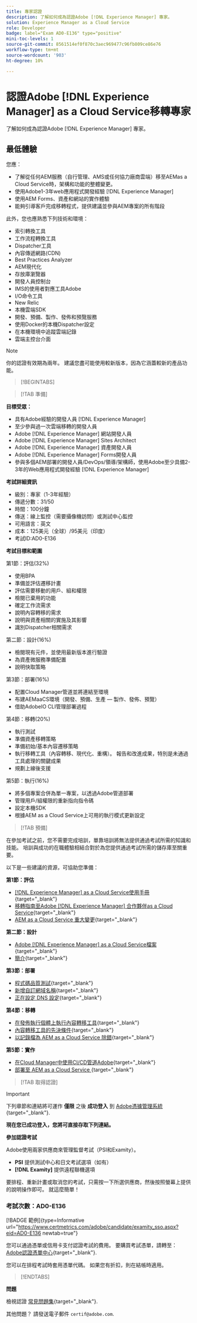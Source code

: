```yaml
---
title: 專家認證
description: 了解如何成為認證Adobe [!DNL Experience Manager] 專家。
solution: Experience Manager as a Cloud Service
role: Developer
badge: label="Exam AD0-E136" type="positive"
mini-toc-levels: 1
source-git-commit: 8561514ef0f870c3aec969477c96fb809ce86e76
workflow-type: tm+mt
source-wordcount: '903'
ht-degree: 10%

---
```


# 認證Adobe [!DNL Experience Manager] as a Cloud Service移轉專家

了解如何成為認證Adobe [!DNL Experience Manager] 專家。

## 最低體驗

您應：

* 了解從任何AEM服務（自行管理、AMS或任何協力廠商雲端）移至AEMas a Cloud Service時，架構和功能的整體變更。
* 使用Adobe1-3年web應用程式開發經驗 [!DNL Experience Manager]
* 使用AEM Forms、資產和網站的實作體驗
* 能夠引導客戶完成移轉程式，提供建議並參與AEM專案的所有階段

此外，您也應熟悉下列技術和環境：

* 索引轉換工具
* 工作流程轉換工具
* Dispatcher工具
* 內容傳遞網路(CDN)
* Best Practices Analyzer
* AEM現代化
* 存放庫瀏覽器
* 開發人員控制台
* IMS的使用者對應工具Adobe
* I/O命令工具
* New Relic
* 本機雲端SDK
* 開發、預備、製作、發佈和預覽服務
* 使用Docker的本機Dispatcher設定
* 在本機環境中追蹤雲端記錄
* 雲端主控台介面

>[!NOTE]
>
>你的認證有效期為兩年。 建議您盡可能使用較新版本，因為它涵蓋較新的產品功能。

>[!BEGINTABS]

>[!TAB 準備]

**目標受眾：**

* 具有Adobe經驗的開發人員 [!DNL Experience Manager]
* 至少參與過一次雲端移轉的開發人員
* Adobe [!DNL Experience Manager] 網站開發人員
* Adobe [!DNL Experience Manager] Sites Architect
* Adobe [!DNL Experience Manager] 資產開發人員
* Adobe [!DNL Experience Manager] Forms開發人員
* 參與多個AEM部署的開發人員/DevOps/領導/架構師，使用Adobe至少具備2-3年的Web應用程式開發經驗 [!DNL Experience Manager]

**考試詳細資訊**

* 級別：專家（1-3年經驗）
* 傳遞分數：31/50
* 時間：100分鐘
* 傳送：線上監控（需要攝像機訪問）或測試中心監控
* 可用語言：英文
* 成本：125美元（全球）/95美元（印度）
* 考試ID:AD0-E136

**考試目標和範圍**

第1節：評估(32%)

* 使用BPA
* 準備並評估遷移計畫
* 評估需要移動的用戶、組和權限
* 檢閱已棄用的功能
* 確定工作流需求
* 說明內容轉移的需求
* 說明與資產相關的實施及其影響
* 識別Dispatcher相關需求

第二節：設計(16%)

* 檢閱現有元件，並使用最新版本進行驗證
* 為資產微服務準備配置
* 說明快取策略

第3節：部署(16%)

* 配置Cloud Manager管道並將連結至環境
* 布建AEMaaCS環境（開發、預備、生產 — 製作、發佈、預覽）
* 借助AdobeIO CLI管理部署過程

第4節：移轉(20%)

* 執行測試
* 準備資產移轉策略
* 準備初始/基本內容遷移策略
* 執行移轉工具（內容轉移、現代化、重構）。 報告和改進成果，特別是未通過工具處理的關鍵成果
* 規劃上線後支援

第5節：執行(16%)

* 將多個專案合併為單一專案，以透過Adobe管道部署
* 管理用戶/組權限的重新指向指令碼
* 設定本機SDK
* 根據AEM as a Cloud Service上可用的執行模式更新設定

>[!TAB 預備]

在參加考試之前，您不需要完成培訓，單靠培訓將無法提供通過考試所需的知識和技能。 培訓與成功的在職體驗相結合對於為您提供通過考試所需的儲存庫至關重要。

以下是一些建議的資源，可協助您準備：

**第1節：評估**


* [[!DNL Experience Manager] as a Cloud Service使用手冊](https://experienceleague.adobe.com/docs/experience-manager-cloud-service/content/home.html?lang=zh-Hant){target="_blank"}
* [移轉指南至Adobe [!DNL Experience Manager] 合作夥伴as a Cloud Service](https://experienceleague.adobe.com/docs/experience-manager-cloud-service/content/migration-journey/getting-started-partners.html?lang=en){target="_blank"}
* [ AEM as a Cloud Service 重大變更](https://experienceleague.adobe.com/docs/experience-manager-cloud-service/content/release-notes/aem-cloud-changes.html?lang=zh-Hant){target="_blank"}

**第二節：設計**

* [Adobe [!DNL Experience Manager] as a Cloud Service檔案](https://experienceleague.adobe.com/docs/experience-manager-cloud-service.html?lang=zh-Hant){target="_blank"}
* [簡介](https://experienceleague.adobe.com/docs/experience-manager-cloud-service/content/implementing/content-delivery/caching.html){target="_blank"}

**第3節：部署**

* [程式碼品質測試](https://experienceleague.adobe.com/docs/experience-manager-cloud-service/content/implementing/using-cloud-manager/test-results/code-quality-testing.html?lang=zh-Hant){target="_blank"}
* [新增自訂網域名稱](https://experienceleague.adobe.com/docs/experience-manager-cloud-service/content/implementing/using-cloud-manager/custom-domain-names/add-custom-domain-name.html?lang=en){target="_blank"}
* [正在設定 DNS 設定](https://experienceleague.adobe.com/docs/experience-manager-cloud-service/content/implementing/using-cloud-manager/custom-domain-names/configure-dns-settings.html?lang=en){target="_blank"}

**第4節：移轉**

* [在發佈執行個體上執行內容轉移工具](https://experienceleague.adobe.com/docs/experience-manager-cloud-service/content/migration-journey/cloud-migration/content-transfer-tool/running-content-transfer-tool-publish-instance.html?lang=en){target="_blank"}
* [內容轉移工具的先決條件](https://experienceleague.adobe.com/docs/experience-manager-cloud-service/content/migration-journey/cloud-migration/content-transfer-tool/prerequisites-content-transfer-tool.html?lang=en){target="_blank"}
* [以記錄檔為 AEM as a Cloud Service 除錯](https://experienceleague.adobe.com/docs/experience-manager-learn/cloud-service/debugging/debugging-aem-as-a-cloud-service/logs.html?lang=en){target="_blank"}

**第5節：實作**

* [在Cloud Manager中使用CI/CD管道Adobe](https://experienceleague.adobe.com/docs/experience-manager-learn/foundation/cloud-manager/use-the-cicd-pipeline-in-cloud-manager-for-aem.html?lang=en){target="_blank"}
* [部署至 AEM as a Cloud Service ](https://experienceleague.adobe.com/docs/experience-manager-cloud-service/content/implementing/deploying/overview.html?lang=en){target="_blank"}

>[!TAB 取得認證]

>[!IMPORTANT]
>
>下列章節和連結將可運作 **僅限**  之後 **成功登入** 到 [Adobe憑據管理系統](http://www.certmetrics.com/adobe){target="_blank"}.


**現在您已成功登入，您將可直接存取下列連結。**

**參加認證考試**

Adobe使用兩家供應商來管理監督考試（PSI和Examity）。

* **PSI** 提供測試中心和日文考試選項（如有）
* **[!DNL Examity]** 提供遠程聯機選項

要排程、重新計畫或取消您的考試，只需按一下所選供應商，然後按照螢幕上提供的說明操作即可。 就這麼簡單！

### 考試次數：AD0-E136

[!BADGE 範例]{type=Informative url="https://www.certmetrics.com/adobe/candidate/examity_sso.aspx?eid=AD0-E136 newtab=true"}

您可以通過憑單或信用卡支付認證考試的費用。 要購買考試憑單，請轉至： [Adobe認證憑單中心](https://market.xvoucher.com/adobe/global){target="_blank"}.

您可以在排程考試時套用憑單代碼。 如果您有折扣，則在結帳時適用。

>[!ENDTABS]

**問題**

檢視認證 [常見問題集](https://experienceleague.adobe.com/docs/certification/certification/faq.html?lang=en){target="_blank"}.

其他問題？ 請發送電子郵件 `certif@adobe.com`.

